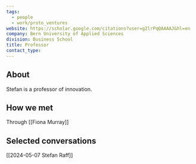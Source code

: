 ```yaml
---
tags:
  - people
  - work/proto_ventures
website: https://scholar.google.com/citations?user=g2lrPqQAAAAJ&hl=en
company: Bern University of Applied Sciences
division: Business School
title: Professor
contact_type:
---
```

## About
Stefan is a professor of innovation. 

## How we met
Through [[Fiona Murray]]

## Selected conversations
[[2024-05-07 Stefan Raff]]